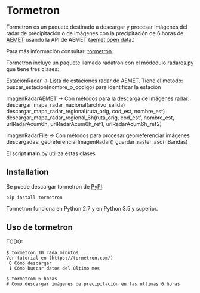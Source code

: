 # Tormetron

Tormetron es un paquete destinado a descargar y procesar imágenes del radar de precipitación o de imágenes con la precipitación de 6 horas de [AEMET](www.aemet.es) usando la API de AEMET ([aemet open data](https://opendata.aemet.es/).)

Para más información consultar: [tormetron](https://tormetron.com/).

Tormetron incluye un paquete llamado radatron con el módodulo radares.py que tiene tres clases:

  EstacionRadar     -> Lista de estaciones radar de AEMET. Tiene el metodo:
    buscar_estacion(nombre_o_codigo) para identificar la estación

  ImagenRadarAEMET  -> Con métodos para la descarga de imágenes radar:
    descargar_mapa_radar_nacional(archivo_salida)
    descargar_mapa_radar_regional(ruta_orig, cod_est, nombre_est)
    descargar_mapa_radar_regional_6h(ruta_orig, cod_est', nombre_est, urlRadarAcum6h, urlRadarAcum6h_ref1, urlRadarAcum6h_ref2)

  ImagenRadarFile   -> Con métodos para procesar georreferenciar imágenes descargadas:
    georeferenciarImagenRadar()
    guardar_raster_asc(nBandas)

El script __main__.py utiliza estas clases

## Installation

Se puede descargar tormetron de [PyPI](https://pypi.org/project/tormetron/):

    pip install tormetron

Tormetron funciona en Python 2.7 y en Python 3.5 y superior.

## Uso de tormetron


TODO:

    $ tormetron 10 cada minutos
    Ver tutorial en (https://tormetron.com/)
     0 Cómo descargar
     1 Cómo buscar datos del último mes

    $ tormetrom 6 horas
    # Como descargar imágenes de precipitación en las últimas 6 horas

